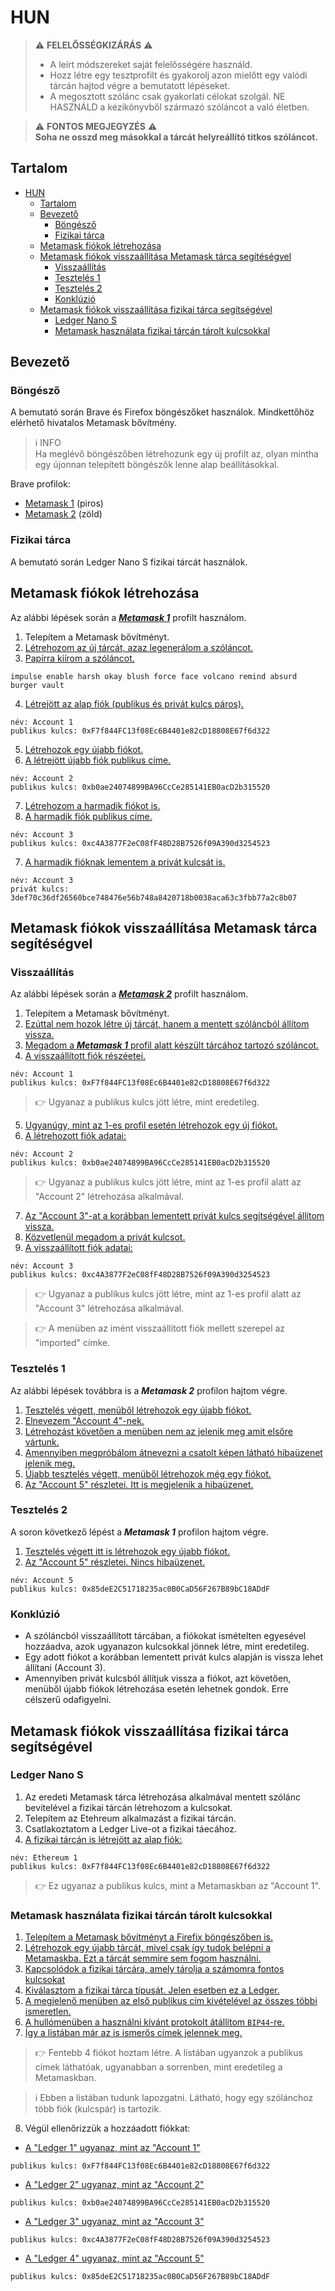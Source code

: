 # HUN

> ⚠️ **FELELŐSSÉGKIZÁRÁS** ⚠️
>- A leírt módszereket saját felelősségére használd.
>- Hozz létre egy tesztprofilt és gyakorolj azon mielőtt egy valódi tárcán hajtod végre a bemutatott lépéseket.
>- A megosztott szólánc csak gyakorlati célokat szolgál. NE HASZNÁLD a kézikönyvből származó szóláncot a való életben.

> ⚠️ **FONTOS MEGJEGYZÉS** ⚠️<br> **Soha ne osszd meg másokkal a tárcát helyreállító titkos szóláncot.**

## Tartalom
- [HUN](#hun)
  * [Tartalom](#tartalom)
  * [Bevezető](#bevezető)
    + [Böngésző](#böngésző)
    + [Fizikai tárca](#fizikai-tárca)
  * [Metamask fiókok létrehozása](#metamask-fiókok-létrehozása)
  * [Metamask fiókok visszaállítása Metamask tárca segítéségvel](#metamask-fiókok-visszaállítása-metamask-tárca-segít-ségvel)
    + [Visszaállítás](#visszaállítás)
    + [Tesztelés 1](#tesztelés-1)
    + [Tesztelés 2](#tesztelés-2)
    + [Konklúzió](#konklúzió)
  * [Metamask fiókok visszaállítása fizikai tárca segítségével](#metamask-fiókok-visszaállítása-fizikai-tárca-segítségével)
    + [Ledger Nano S](#ledger-nano-s)
    + [Metamask használata fizikai tárcán tárolt kulcsokkal](#metamask-használata-fizikai-tárcán-tárolt-kulcsokkal)

## Bevezető
### Böngésző
A bemutató során Brave és Firefox böngészőket használok. Mindkettőhöz elérhető hivatalos Metamask bővítmény.

> ℹ️ INFO <br>Ha meglévő böngészőben létrehozunk egy új profilt az, olyan mintha egy újonnan telepített böngészők lenne alap beállításokkal.

Brave profilok:
- [Metamask 1](../images/A01.png) (piros)
- [Metamask 2](../images/B01.png) (zöld)

### Fizikai tárca
A bemutató során Ledger Nano S fizikai tárcát használok.

## Metamask fiókok létrehozása
Az alábbi lépések során a [_**Metamask 1**_](../images/A01.png) profilt használom.
1. Telepítem a Metamask bővítményt.
2. [Létrehozom az új tárcát, azaz legenerálom a szóláncot.](../images/A02.png)
3. [Papírra kiírom a szóláncot.](../images/A03.png)
```
impulse enable harsh okay blush force face volcano remind absurd burger vault
```
4. [Létrejött az alap fiók (publikus és privát kulcs páros).](../images/A04.png)
```
név: Account 1
publikus kulcs: 0xF7f844FC13f08Ec6B4401e82cD18808E67f6d322
```
5. [Létrehozok egy újabb fiókot.](../images/A05.png)
6. [A létrejött újabb fiók publikus címe.](../images/A06.png)
```
név: Account 2
publikus kulcs: 0xb0ae24074899BA96CcCe285141EB0acD2b315520
```
7. [Létrehozom a harmadik fiókot is.](../images/A07.png)
8. [A harmadik fiók publikus címe.](../images/A08.png)
```
név: Account 3
publikus kulcs: 0xc4A3877F2eC08fF48D28B7526f09A390d3254523
```
7. [A harmadik fióknak lementem a privát kulcsát is.](../images/A09.png)
```
név: Account 3
privát kulcs: 3def70c36df26560bce748476e56b748a8420718b0038aca63c3fbb77a2c8b07
```

## Metamask fiókok visszaállítása Metamask tárca segítéségvel
### Visszaállítás
Az alábbi lépések során a [_**Metamask 2**_](../images/B01.png) profilt használom.
1. Telepítem a Metamask bővítményt.
2. [Ezúttal nem hozok létre új tárcát, hanem a mentett szóláncból állítom vissza.](../images/B02.png)
3. [Megadom a _**Metamask 1**_ profil alatt készült tárcához tartozó szóláncot.](../images/B03.png)
4. [A visszaállított fiók részéetei.](../images/B04.png)
```
név: Account 1
publikus kulcs: 0xF7f844FC13f08Ec6B4401e82cD18808E67f6d322
```
> 👉 Ugyanaz a publikus kulcs jött létre, mint eredetileg.

5. [Ugyanúgy, mint az 1-es profil esetén létrehozok egy új fiókot.](../images/B05.png)
6. [A létrehozott fiók adatai:](../images/B06.png)
``` 
név: Account 2
publikus kulcs: 0xb0ae24074899BA96CcCe285141EB0acD2b315520
``` 
> 👉 Ugyanaz a publikus kulcs jött létre, mint az 1-es profil alatt az "Account 2" létrehozása alkalmával.

7. [Az "Account 3"-at a korábban lementett privát kulcs segítségével állítom vissza.](../images/B07.png)
8. [Közvetlenül megadom a privát kulcsot.](../images/B08.png)
9. [A visszaállított fiók adatai:](../images/B09.png)
```
név: Account 3
publikus kulcs: 0xc4A3877F2eC08fF48D28B7526f09A390d3254523
```
> 👉 Ugyanaz a publikus kulcs jött létre, mint az 1-es profil alatt az "Account 3" létrehozása alkalmával.

> 👉 A menüben az imént visszaállított fiók mellett szerepel az "imported" címke.

### Tesztelés 1
Az alábbi lépések továbbra is a _**Metamask 2**_ profilon hajtom végre.
1. [Tesztelés végett, menüből létrehozok egy újabb fiókot.](../images/B10.png)
2. [Elnevezem "Account 4"-nek.](../images/B11.png)
3. [Létrehozást követően a menüben nem az jelenik meg amit elsőre vártunk.](../images/B12.png)
4. [Amennyiben megpróbálom átnevezni a csatolt képen látható hibaüzenet jelenik meg.](../images/B13.png)
5. [Újabb tesztelés végett, menüből létrehozok még egy fiókot.](../images/B14.png)
6. [Az "Account 5" részletei. Itt is megjelenik a hibaüzenet.](../images/B15.png)

### Tesztelés 2
A soron következő lépést a _**Metamask 1**_ profilon hajtom végre.
1. [Tesztelés végett itt is létrehozok egy újabb fiókot.](../images/B17.png)
2. [Az "Account 5" részletei. Nincs hibaüzenet.](../images/B17.png)
```
név: Account 5
publikus kulcs: 0x85deE2C51718235ac0B0CaD56F267B89bC18ADdF
```

### Konklúzió
- A szóláncból visszaállított tárcában, a fiókokat ismételten egyesével hozzáadva, azok ugyanazon kulcsokkal jönnek létre, mint eredetileg.
- Egy adott fiókot a korábban lementett privát kulcs alapján is vissza lehet állítani (Account 3).
- Amennyiben privát kulcsból állítjuk vissza a fiókot, azt követően, menüből újabb fiókok létrehozása esetén lehetnek gondok. Erre célszerű odafigyelni.

## Metamask fiókok visszaállítása fizikai tárca segítségével
### Ledger Nano S
1. Az eredeti Metamask tárca létrehozása alkalmával mentett szólánc bevitelével a fizikai tárcán létrehozom a kulcsokat.
2. Telepítem az Etehreum alkalmazást a fizikai tárcán.
3. Csatlakoztatom a Ledger Live-ot a fizikai táecához.
4. [A fizikai tárcán is létrejött az alap fiók:](../images/C01.png)
```
név: Ethereum 1
publikus kulcs: 0xF7f844FC13f08Ec6B4401e82cD18808E67f6d322
```
> 👉 Ez ugyanaz a publikus kulcs, mint a Metamaskban az "Account 1".

### Metamask használata fizikai tárcán tárolt kulcsokkal
1. [Telepítem a Metamask bővítményt a Firefix böngészőben is.](../images/C02.png)
2. [Létrehozok egy újabb tárcát, mivel csak így tudok belépni a Metamaskba. Ezt a tárcát semmire sem fogom használni.](../images/C03.png)
3. [Kapcsolódok a fizikai tárcára, amely tárolja a számomra fontos kulcsokat](../images/C04.png)
4. [Kiválasztom a fizikai tárca típusát. Jelen esetben ez a Ledger.](../images/C05.png)
5. [A megjelenő menüben az első publikus cím kivételével az összes többi ismeretlen.](../images/C06.png)
6. [A hullómenüben a használni kívánt protokolt átállítom `BIP44`-re.](../images/C07.png)
7. [Így a listában már az is ismerős címek jelennek meg.](../images/C08.png)
> 👉 Fentebb 4 fiókot hoztam létre. A listában ugyanzok a publikus címek láthatóak, ugyanabban a sorrenben, mint eredetileg a Metamaskban.

> ℹ️ Ebben a listában tudunk lapozgatni. Látható, hogy egy szólánchoz több fiók (kulcspár) is tartozik. 

8. Végül ellenőrizzük a hozzáadott fiókkat:
- [A "Ledger 1" ugyanaz, mint az "Account 1"](../images/C09.png)
```
publikus kulcs: 0xF7f844FC13f08Ec6B4401e82cD18808E67f6d322
```
- [A "Ledger 2" ugyanaz, mint az "Account 2"](../images/C10.png)
```
publikus kulcs: 0xb0ae24074899BA96CcCe285141EB0acD2b315520
```
- [A "Ledger 3" ugyanaz, mint az "Account 3"](../images/C11.png)
```
publikus kulcs: 0xc4A3877F2eC08fF48D28B7526f09A390d3254523
```
- [A "Ledger 4" ugyanaz, mint az "Account 5"](../images/C12.png)
```
publikus kulcs: 0x85deE2C51718235ac0B0CaD56F267B89bC18ADdF
```
